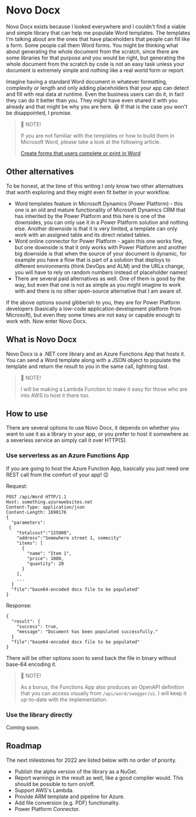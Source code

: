 # Novo Docx 
Novo Docx exists because I looked everywhere and I couldn't find a viable and simple library that can help me populate Word templates. The templates I'm talking about are the ones that have placeholders that people can fill like a form. Some people call them Word forms. You might be thinking what about generating the whole document from the scratch, since there are some libraries for that purpose and you would be right, but generating the whole document from the scratch by code is not an easy task unless your document is extremely simple and nothing like a real world form or report.

Imagine having a standard Word document in whatever formatting, complexity or length and only adding placeholders that your app can detect and fill with real data at runtime. Even the business users can do it, in fact they can do it better than you. They might have even shared it with you already and that might be why you are here. 😆 If that is the case you won't be disappointed, I promise. 

> 📯 NOTE! 
>
> If you are not familiar with the templates or how to build them in Microsoft Word, please take a look at the following article. 
>
> [Create forms that users complete or print in Word](https://support.microsoft.com/en-us/office/create-forms-that-users-complete-or-print-in-word-040c5cc1-e309-445b-94ac-542f732c8c8b)

 

## Other alternatives

To be honest, at the time of this writing I only know two other alternatives that worth exploring and they might even fit better in your workflow.

* Word templates feature in Microsoft Dynamics (Power Platform) - this one is an old and mature functionality of Microsoft Dynamics CRM that has inherited by the Power Platform and this here is one of the downsides, you can only use it in a Power Platform solution and nothing else. Another downside is that it is very limited, a template can only work with an assigned table and its direct related tables.
* Word online connector for Power Platform - again this one works fine, but one downside is that it only works with Power Platform and another big downside is that when the source of your document is dynamic, for example you have a flow that is part of a solution that deploys to different environments (think DevOps and ALM) and the URLs change, you will have to rely on random numbers instead of placeholder names!
* There are several paid alternatives as well. One of them is good by the way, but even that one is not as simple as you might imagine to work with and there is no other open-source alternative that I am aware of. 

If the above options sound gibberish to you, they are for Power Platform developers (basically a low-code application development platform from Microsoft), but even they some times are not easy or capable enough to work with. Now enter Novo Docx.

 ## What is Novo Docx

Novo Docx is a .NET core library and an Azure Functions App that hosts it. You can send a Word template along with a JSON object to populate the template and return the result to you in the same call, lightning fast.

> 📯 NOTE! 
>
> I will be making a Lambda Function to make it easy for those who are into AWS to host it there too. 

## How to use

There are several options to use Novo Docx, it depends on whether you want to use it as a library in your app, or you prefer to host it somewhere as a severless service an simply call it over HTTP(S).

### Use serverless as an Azure Functions App

If you are going to host the Azure Function App, basically you just need one REST call from the comfort of your app! 😉

Request:

```
POST /api/Word HTTP/1.1
Host: something.azurewebsites.net
Content-Type: application/json
Content-Length: 1690176
{
  "parameters":
 {
    "totalcost":"125000",
    "address":"Somewhere street 1, somecity"
    "items": [
      {
        "name": "Item 1",
        "price": 1000,
        "quantity": 20
      }
    ],
    ...
  }
  "file":"base64-encoded docx file to be populated"
}
```

Response:

```
{
  "result": {
    "success": true,
    "message": "Document has been populated successfully."
  }
  "file":"base64-encoded docx file to be populated"
}
```

There will be other options soon to send back the file in binary without base-64 encoding it.

> 📯 NOTE! 
>
> As a bonus, the Functions App also produces an OpenAPI definition that you can access visually from `/api/word/swagger/ui`. I will keep it up-to-date with the implementation. 

### Use the library directly

Coming soon.

## Roadmap

The next milestones for 2022 are listed below with no order of priority.

* Publish the alpha version of the library as a NuGet.
* Report warnings in the result as well, like a good compiler would. This should be possible to turn on/off.
* Support AWS's Lambda.
* Provide ARM template and pipeline for Azure.
* Add file conversion (e.g. PDF) functionality.
* Power Platform Connector.
